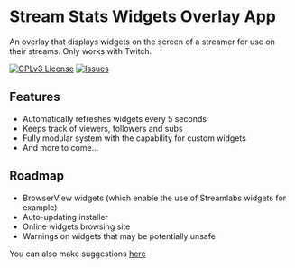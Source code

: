 # Stream Stats Widgets Overlay App

An overlay that displays widgets on the screen of a streamer for use on their streams.
Only works with Twitch.

[![GPLv3 License](https://img.shields.io/badge/License-GPL%20v3-yellow.svg?style=for-the-badge)](https://opensource.org/licenses/) [![Issues](https://img.shields.io/github/issues/barnabwhy/StreamStatsWidgetsOverlayApp?style=for-the-badge)](https://github.com/barnabwhy/StreamStatsWidgetsOverlayApp/issues)

## Features

- Automatically refreshes widgets every 5 seconds
- Keeps track of viewers, followers and subs
- Fully modular system with the capability for custom widgets
- And more to come...

## Roadmap

- BrowserView widgets (which enable the use of Streamlabs widgets for example)
- Auto-updating installer
- Online widgets browsing site
- Warnings on widgets that may be potentially unsafe

You can also make suggestions [here](https://github.com/barnabwhy/StreamStatsWidgetsOverlayApp/discussions/categories/ideas)